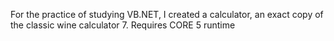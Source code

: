For the practice of studying VB.NET, I created a calculator, an exact copy of the classic wine calculator 7. Requires CORE 5 runtime
